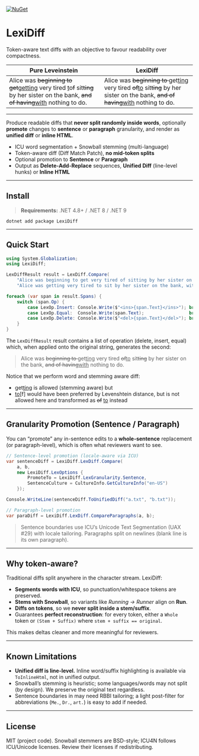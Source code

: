 [![NuGet](https://img.shields.io/nuget/v/LexiDiff.svg)](https://www.nuget.org/packages/LexiDiff)


# LexiDiff

Token-aware text diffs with an objective to favour readability over compactness.

| Pure Leveinstein | LexiDiff |
|------------------|----------|
| Alice was <del>beginning to get</del><ins>getting</ins> very tired <ins>t</ins>o<del>f</del> sit<del>ting</del> by her sister on the bank, <del>and of having</del><ins>with</ins> nothing to do. | Alice was <del>beginning to </del>get<ins>ting</ins> very tired <del>of</del><ins>to</ins> sit<del>ting</del> by her sister on the bank, <del>and of having</del><ins>with</ins> nothing to do. |
--------

Produce readable diffs that **never split randomly inside words**, optionally **promote** changes to **sentence** or **paragraph** granularity, and render as **unified diff** or **inline HTML**.

- ICU word segmentation + Snowball stemming (multi-language)
- Token-aware diff (Diff Match Patch), **no mid-token splits**
- Optional promotion to **Sentence** or **Paragraph**
- Output as **Delete-Add-Replace** sequences,  **Unified Diff** (line-level hunks) or **Inline HTML**

---

## Install

> **Requirements:** .NET 4.8+ / .NET 8 / .NET 9

    dotnet add package LexiDiff

---

## Quick Start

```cs
using System.Globalization;
using LexiDiff;

LexDiffResult result = LexDiff.Compare(
    "Alice was beginning to get very tired of sitting by her sister on the bank, and of having nothing to do.",
    "Alice was getting very tired to sit by her sister on the bank, with nothing to do.");

foreach (var span in result.Spans) {
    switch (span.Op) {
        case LexOp.Insert: Console.Write($"<ins>{span.Text}</ins>"); break;
        case LexOp.Equal:  Console.Write(span.Text);                 break;
        case LexOp.Delete: Console.Write($"<del>{span.Text}</del>"); break;
    }
}
```

The `LexDiffResult` result contains a list of operation (delete, insert, equal) which, when applied onto the original string, generates the second:

> Alice was <del>beginning to </del>get<ins>ting</ins> very tired <del>of</del><ins>to</ins> sit<del>ting</del> by her sister on the bank, <del>and of having</del><ins>with</ins> nothing to do.

Notice that we perform word and stemming aware diff: 
- get<u>ting</u> is allowed (stemming aware) but
- <u>to</u>[f] would have been preferred by Levenshtein distance, but is not allowed here and transformed as ~~of~~ <u>to</u> instead

---

## Granularity Promotion (Sentence / Paragraph)

You can “promote” any in-sentence edits to a **whole-sentence** replacement (or paragraph-level), which is often what reviewers want to see.

```cs
// Sentence-level promotion (locale-aware via ICU)
var sentenceDiff = LexiDiff.LexDiff.Compare(
    a, b,
    new LexiDiff.LexOptions {
        PromoteTo = LexiDiff.LexGranularity.Sentence,
        SentenceCulture = CultureInfo.GetCultureInfo("en-US")
    });

Console.WriteLine(sentenceDiff.ToUnifiedDiff("a.txt", "b.txt"));

// Paragraph-level promotion
var paraDiff = LexiDiff.LexDiff.CompareParagraphs(a, b);
```

> Sentence boundaries use ICU’s Unicode Text Segmentation (UAX #29) with locale tailoring. Paragraphs split on newlines (blank line is its own paragraph).

---

## Why token-aware?

Traditional diffs split anywhere in the character stream. LexiDiff:

- **Segments words with ICU**, so punctuation/whitespace tokens are preserved.
- **Stems with Snowball**, so variants like *Running → Runner* align on **Run**.
- **Diffs on tokens**, so we **never split inside a stem/suffix**.
- Guarantees **perfect reconstruction**: for every token, either a `Whole` token or `(Stem + Suffix)` where `stem + suffix == original`.

This makes deltas cleaner and more meaningful for reviewers.

---

## Known Limitations

- **Unified diff is line-level.** Inline word/suffix highlighting is available via `ToInlineHtml`, not in unified output.
- Snowball’s stemming is heuristic; some languages/words may not split (by design). We preserve the original text regardless.
- Sentence boundaries in may need RBBI tailoring; a light post-filter for abbreviations (`Me.`, `Dr.`, `art.`) is easy to add if needed.

---

## License

MIT (project code). Snowball stemmers are BSD-style; ICU4N follows ICU/Unicode licenses. Review their licenses if redistributing.
